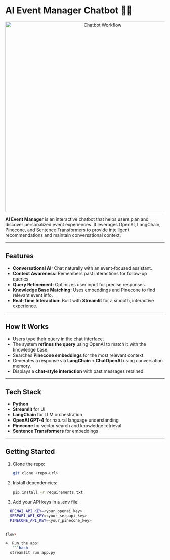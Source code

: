 # **AI Event Manager Chatbot** 🎉🤖


<p align="center">
  <img src="flow.png" alt="Chatbot Workflow" width="600"/>
</p> 

**AI Event Manager** is an interactive chatbot that helps users plan and discover personalized event experiences. It leverages OpenAI, LangChain, Pinecone, and Sentence Transformers to provide intelligent recommendations and maintain conversational context.  

---

## **Features**  

- **Conversational AI:** Chat naturally with an event-focused assistant.  
- **Context Awareness:** Remembers past interactions for follow-up queries.  
- **Query Refinement:** Optimizes user input for precise responses.  
- **Knowledge Base Matching:** Uses embeddings and Pinecone to find relevant event info.  
- **Real-Time Interaction:** Built with **Streamlit** for a smooth, interactive experience.  

---

## **How It Works**  

- Users type their query in the chat interface.  
- The system **refines the query** using OpenAI to match it with the knowledge base.  
- Searches **Pinecone embeddings** for the most relevant context.  
- Generates a response via **LangChain + ChatOpenAI** using conversation memory.  
- Displays a **chat-style interaction** with past messages retained.  

---

## **Tech Stack**  

- **Python**  
- **Streamlit** for UI  
- **LangChain** for LLM orchestration  
- **OpenAI GPT-4** for natural language understanding  
- **Pinecone** for vector search and knowledge retrieval  
- **Sentence Transformers** for embeddings  

---

## **Getting Started**  

1. Clone the repo:  
   ```bash
   git clone <repo-url>
2. Install dependencies:
   ```bash
   pip install -r requirements.txt


3. Add your API keys in a .env file:

```bash
  OPENAI_API_KEY=<your_openai_key>
  SERPAPI_API_KEY=<your_serpapi_key>
  PINECONE_API_KEY=<your_pinecone_key>


flow\

4. Run the app:
   ```bash
  streamlit run app.py
